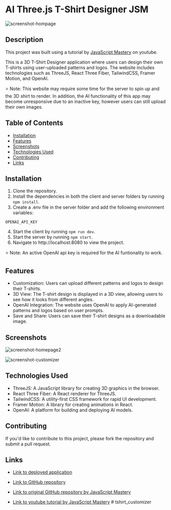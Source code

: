 # AI Three.js T-Shirt Designer JSM

![screenshot-hompage](https://user-images.githubusercontent.com/103476893/229616090-eefa8d30-4410-4a9f-a6ae-6d0306dbab45.png)

## Description

This project was built using a tutorial by [JavaScript Mastery](https://www.youtube.com/watch?v=ZqEa8fTxypQ) on youtube.

This is a 3D T-Shirt Designer application where users can design their own T-shirts using user-uploaded patterns and logos. The website includes technologies such as ThreeJS, React Three Fiber, TailwindCSS, Framer Motion, and OpenAI.

⭐ Note: This website may require some time for the server to spin up and the 3D shirt to render. In addition, the AI functionality of this app may become unresponsive due to an inactive key, however users can still upload their own images.

## Table of Contents

- [Installation](#installation)
- [Features](#features)
- [Screenshots](#screenshots)
- [Technologies Used](#technologies-used)
- [Contributing](#contributing)
- [Links](#links)

## Installation

1. Clone the repository.
2. Install the dependencies in both the client and server folders by running `npm install`.
3. Create a .env file in the server folder and add the following environment variables:

```
OPENAI_API_KEY
```

4. Start the client by running `npm run dev`.
5. Start the server by running `npm start`.
6. Navigate to http://localhost:8080 to view the project.

⭐ Note: An active OpenAI api key is required for the AI funtionality to work.

## Features
- Customization: Users can upload different patterns and logos to design their T-shirts.
- 3D View: The T-shirt design is displayed in a 3D view, allowing users to see how it looks from different angles.
- OpenAI Integration: The website uses OpenAI to apply AI-generated patterns and logos based on user prompts.
- Save and Share: Users can save their T-shirt designs as a downloadable image.

## Screenshots

![screenshot-homepage2](https://user-images.githubusercontent.com/103476893/229616205-5e647999-403e-432a-b189-32c93abbc505.png)

![screenshot-customizer](https://user-images.githubusercontent.com/103476893/229616217-5a054c15-f901-4b70-a9a5-d582b231c66d.png)

## Technologies Used

- ThreeJS: A JavaScript library for creating 3D graphics in the browser.
- React Three Fiber: A React renderer for ThreeJS.
- TailwindCSS: A utility-first CSS framework for rapid UI development.
- Framer Motion: A library for creating animations in React.
- OpenAI: A platform for building and deploying AI models.

## Contributing

If you'd like to contribute to this project, please fork the repository and submit a pull request.

## Links

- [Link to deployed application](https://ai-threejs-products-app.netlify.app/)

- [Link to GitHub repository](https://github.com/kt946/ai-threejs-products-app-yt-jsm)

- [Link to original GitHub repository by JavaScript Mastery](https://github.com/adrianhajdin/project_threejs_ai)

- [Link to youtube tutorial by JavaScript Mastery](https://www.youtube.com/watch?v=ZqEa8fTxypQ)
#   t s h i r t _ c u s t o m i z e r  
 